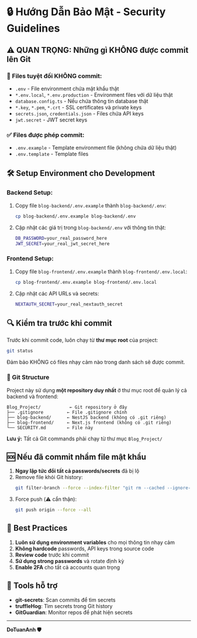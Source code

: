 # 🔒 Hướng Dẫn Bảo Mật - Security Guidelines

## ⚠️ QUAN TRỌNG: Những gì KHÔNG được commit lên Git

### 🚫 Files tuyệt đối KHÔNG commit:

- `.env` - File environment chứa mật khẩu thật
- `*.env.local`, `*.env.production` - Environment files với dữ liệu thật
- `database.config.ts` - Nếu chứa thông tin database thật
- `*.key`, `*.pem`, `*.crt` - SSL certificates và private keys
- `secrets.json`, `credentials.json` - Files chứa API keys
- `jwt.secret` - JWT secret keys

### ✅ Files được phép commit:

- `.env.example` - Template environment file (không chứa dữ liệu thật)
- `.env.template` - Template files

## 🛠️ Setup Environment cho Development

### Backend Setup:

1. Copy file `blog-backend/.env.example` thành `blog-backend/.env`:

   ```bash
   cp blog-backend/.env.example blog-backend/.env
   ```

2. Cập nhật các giá trị trong `blog-backend/.env` với thông tin thật:
   ```bash
   DB_PASSWORD=your_real_password_here
   JWT_SECRET=your_real_jwt_secret_here
   ```

### Frontend Setup:

1. Copy file `blog-frontend/.env.example` thành `blog-frontend/.env.local`:

   ```bash
   cp blog-frontend/.env.example blog-frontend/.env.local
   ```

2. Cập nhật các API URLs và secrets:
   ```bash
   NEXTAUTH_SECRET=your_real_nextauth_secret
   ```

## 🔍 Kiểm tra trước khi commit

Trước khi commit code, luôn chạy từ **thư mục root** của project:

```bash
git status
```

Đảm bảo KHÔNG có files nhạy cảm nào trong danh sách sẽ được commit.

### 📁 Git Structure

Project này sử dụng **một repository duy nhất** ở thư mục root để quản lý cả backend và frontend:

```
Blog_Project/           ← Git repository ở đây
├── .gitignore         ← File .gitignore chính
├── blog-backend/      ← NestJS backend (không có .git riêng)
├── blog-frontend/     ← Next.js frontend (không có .git riêng)
└── SECURITY.md        ← File này
```

**Lưu ý:** Tất cả Git commands phải chạy từ thư mục `Blog_Project/`

## 🆘 Nếu đã commit nhầm file mật khẩu

1. **Ngay lập tức đổi tất cả passwords/secrets** đã bị lộ
2. Remove file khỏi Git history:
   ```bash
   git filter-branch --force --index-filter "git rm --cached --ignore-unmatch .env" --prune-empty --tag-name-filter cat -- --all
   ```
3. Force push (⚠️ cẩn thận):
   ```bash
   git push origin --force --all
   ```

## 📝 Best Practices

1. **Luôn sử dụng environment variables** cho mọi thông tin nhạy cảm
2. **Không hardcode** passwords, API keys trong source code
3. **Review code** trước khi commit
4. **Sử dụng strong passwords** và rotate định kỳ
5. **Enable 2FA** cho tất cả accounts quan trọng

## 🔧 Tools hỗ trợ

- **git-secrets**: Scan commits để tìm secrets
- **truffleHog**: Tìm secrets trong Git history
- **GitGuardian**: Monitor repos để phát hiện secrets

---

**DoTuanAnh 🛡️**
